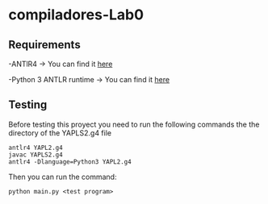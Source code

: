 # compiladores-Lab0

## Requirements

-ANTlR4 -> You can find it [here](https://www.antlr.org/download.html)

-Python 3 ANTLR runtime -> You can find it [here](https://pypi.org/project/antlr4-python3-runtime/)

## Testing

Before testing this proyect you need to run the following commands the the directory of the YAPLS2.g4 file

```
antlr4 YAPL2.g4
javac YAPLS2.g4
antlr4 -Dlanguage=Python3 YAPL2.g4

```

Then you can run the command:

```
python main.py <test program>  
```
